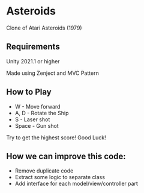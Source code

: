 # Asteroids
Clone of Atari Asteroids (1979)
 
## Requirements
Unity 2021.1 or higher
 
Made using Zenject and MVC Pattern
 
## How to Play
* W - Move forward
* A, D - Rotate the Ship
* S - Laser shot
* Space - Gun shot
 
Try to get the highest score!
Good Luck!


## How we can improve this code:
* Remove duplicate code
* Extract some logic to separate class
* Add interface for each model/view/controller part
